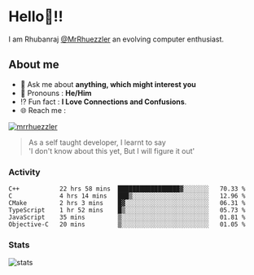 
  
  
# Hello:wave:!!
I am Rhubanraj [@MrRhuezzler](https://github.com/MrRhuezzler) an evolving computer enthusiast.

## About me
<!-- - :sparkles: I'm currently working on [**de-viz**](https://github.com/MrRhuezzler/de-viz) -->
<!-- - :sparkles: Previously worked in [**Journal Management System**](https://manuscript.psgtech.ac.in) -->
<!-- - :book: I'm currently learning **Microservices Architecture** -->
- :speech_balloon: Ask me about **anything, which might interest you**
- :man: Pronouns : **He/Him**
- :interrobang: Fun fact : **I Love Connections and Confusions**.
- :globe_with_meridians: Reach me :  
  
[![mrrhuezzler](https://img.shields.io/badge/LinkedIn-0077B5?style=for-the-badge&logo=linkedin&logoColor=white)](https://www.linkedin.com/in/mrrhuezzler/)
<!--
### Interesting things, I found :bangbang:
-->
<!--
## Skills

## Drop a, Hi !
-->

<!-- 
Quotes
>  Always we overestimate the amount of work we can do in a day,  
>  and underestimate the amount we can do in our lifetime.
-->

> As a self taught developer, I learnt to say  
> 'I don't know about this yet, But I will figure it out'

### Activity
<!--START_SECTION:waka-->

```text
C++           22 hrs 58 mins  █████████████████▓░░░░░░░   70.33 %
C             4 hrs 14 mins   ███▒░░░░░░░░░░░░░░░░░░░░░   12.96 %
CMake         2 hrs 3 mins    █▓░░░░░░░░░░░░░░░░░░░░░░░   06.31 %
TypeScript    1 hr 52 mins    █▒░░░░░░░░░░░░░░░░░░░░░░░   05.73 %
JavaScript    35 mins         ▒░░░░░░░░░░░░░░░░░░░░░░░░   01.81 %
Objective-C   20 mins         ▒░░░░░░░░░░░░░░░░░░░░░░░░   01.05 %
```

<!--END_SECTION:waka-->

### Stats
![stats](https://github-readme-streak-stats.herokuapp.com/?user=MrRhuezzler)
